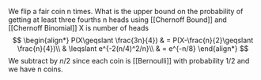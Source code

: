 We flip a fair coin n times. What is the upper bound on the probability of getting at least three fourths n heads using [[Chernoff Bound]] and [[Chernoff Binomial]]
X is number of heads
$$
\begin{align*}
P(X\geqslant \frac{3n}{4}) & = P(X-\frac{n}{2}\geqslant \frac{n}{4})\\
& \leqslant e^{-2(n/4)^2/n}\\
& = e^{-n/8}
\end{align*}
$$ We subtract by $n/2$ since each coin is [[Bernoulli]] with probability 1/2 and we have n coins.
